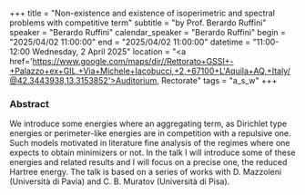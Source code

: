 +++
title = "Non-existence and existence of isoperimetric and spectral problems with competitive term"
subtitle = "by Prof. Berardo Ruffini"
speaker = "Berardo Ruffini"
calendar_speaker = "Berardo Ruffini"
begin = "2025/04/02  11:00:00"
end = "2025/04/02  11:00:00"
datetime = "11:00-12:00 Wednesday, 2 April 2025"
location = "<a href='https://www.google.com/maps/dir//Rettorato+GSSI+-+Palazzo+ex+GIL,+Via+Michele+Iacobucci,+2,+67100+L'Aquila+AQ,+Italy/@42.3443938,13.3153852'>Auditorium, Rectorate</a>"
tags = "a_s_w"
+++

### Abstract
We introduce some energies  where an aggregating term, as Dirichlet type energies or perimeter-like energies are in competition with a repulsive one. Such models motivated in literature fine analysis of the regimes where one expects to obtain minimizers or not. In the talk I will introduce some of these energies and related results and I will focus on a precise one, the reduced Hartree energy. The talk is based on a series of works with D. Mazzoleni (Università di Pavia) and C. B. Muratov (Università di Pisa).
